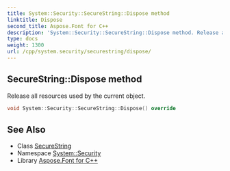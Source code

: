 ```yaml
---
title: System::Security::SecureString::Dispose method
linktitle: Dispose
second_title: Aspose.Font for C++
description: 'System::Security::SecureString::Dispose method. Release all resources used by the current object in C++.'
type: docs
weight: 1300
url: /cpp/system.security/securestring/dispose/
---
```

## SecureString::Dispose method


Release all resources used by the current object.

```cpp
void System::Security::SecureString::Dispose() override
```

## See Also

* Class [SecureString](../)
* Namespace [System::Security](../../)
* Library [Aspose.Font for C++](../../../)
